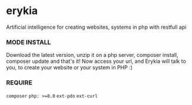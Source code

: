 # erykia

Artificial intelligence for creating websites, systems in php with restfull api

### MODE INSTALL
Download the latest version, unzip it on a php server, composer install, composer update
and that's it! Now access your url, and Erykia will talk to you, to create your website or your system in PHP :)

### REQUIRE
`composer`
`php: >=8.0`
`ext-pdo`
`ext-curl`

